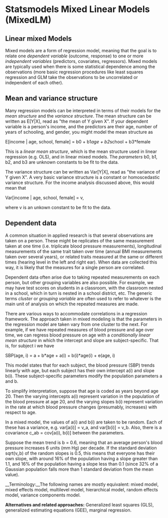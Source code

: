 Statsmodels Mixed Linear Models (MixedLM)
=========================================

Linear mixed Models
-------------------

Mixed models are a form of regression model, meaning that the goal is
to relate one _dependent variable_ (outcome, response) to one or more
_independent variables_ (predictors, covariates, regressors).  Mixed
models are typically used when there is some statistical dependence
among the observations (more basic regression procedures like least
squares regression and GLM take the observations to be uncorrelated or
independent of each other).

Mean and variance structure
---------------------------

Many regression models can be interpreted in terms of their models for
the _mean structure_ and the _variance structure_.  The mean structure
can be written as E[Y|X], read as "the mean of Y given X".  If your
dependent variable is a person's income, and the predictors are their
age, number of years of schooling, and gender, you might model the
mean structure as

E[income | age, school, female] = b0 + b1*age + b2*school + b3*female

This is a _linear mean structure_, which is the mean structure used in
linear regression (e.g. OLS), and in linear mixed models.  The
_parameters_ b0, b1, b2, and b3 are unknown constants to be fit to the
data.

The variance structure can be written as Var[Y|X], read as "the
variance of Y given X".  A very basic variance structure is a constant
or homoscedastic variance structure.  For the income analysis
discussed above, this would mean that

Var[income | age, school, female] = v,

where v is an unkown constant to be fit to the data.

Dependent data
--------------

A common situation in applied research is that several observations
are taken on a person.  These might be replicates of the same
measurement taken at one time (i.e. triplicate blood pressure
measurements), longitudinal measurements of the same trait taken over
time (annual BMI measurements taken over several years), or related
traits measured at the same or different times (hearing level in the
left and right ear).  When data are collected this way, it is likely
that the measures for a single person are correlated.

Dependent data often arise due to taking repeated measurements on each
person, but other grouping variables are also possible.  For example,
we may have test scores on students in a classroom, with the classroom
nested in a school, which in turn is nested in a school district, etc.
The generic terms _cluster_ or _grouping variable_ are often used to
refer to whatever is the main unit of analysis on which the repeated
measures are made.

There are various ways to accommodate correlations in a regression
framework.  The approach taken in mixed modeling is that the
parameters in the regression model are taken vary from one cluster to
the next.  For example, if we have repeated measures of blood pressure
and age over time, we can regress blood pressure on age with a
_conditionally linear mean structure_ in which the intercept and slope
are subject-specific.  That is, for subject i we have

SBP(age, i) = a + b*age + a(i) + b(i)*age(i) + e(age, i)

This model states that for each subject, the blood pressure (SBP)
trends linearly with age, but each subject has their own intercept
a(i) and slope b(i).  These subject-specific parameters modify the
population parameters a and b.

To simplify interpretation, suppose that age is coded as years beyond
age 20.  Then the varying intercepts a(i) represent variation in the
population of the blood pressure at age 20, and the varying slopes
b(i) represent variation in the rate at which blood pressure changes
(presumably, increases) with respect to age.

In a mixed model, the values of a(i) and b(i) are taken to be random.
Each of these has a variance, e.g. var[a(i)] = v_a, and var[b(i)] =
v_b.  Also, there is a covariance c_ab = cov[a(i), b(i)] between the
parameters.

Suppose the mean trend is b = 0.6, meaning that an average person's
blood pressure increases 6 units (mm Hg) per decade.  If the standard
deviation sqrt(v_b) of the random slopes is 0.5, this means that
everyone has their own slope, with around 16% of the population having
a slope greater than 1.1, and 16% of the population having a slope
less than 0.1 (since 32% of a Gaussian population falls more than 1
standard deviation from the mean value).

__Terminology:__The following names are mostly equivalent: mixed model, mixed effects
model, multilevel model, hierarchical model, random effects model,
variance components model.

__Alternatives and related approaches:__ Generalized least squares
(GLS), generalized estimating equations (GEE), marginal regression.